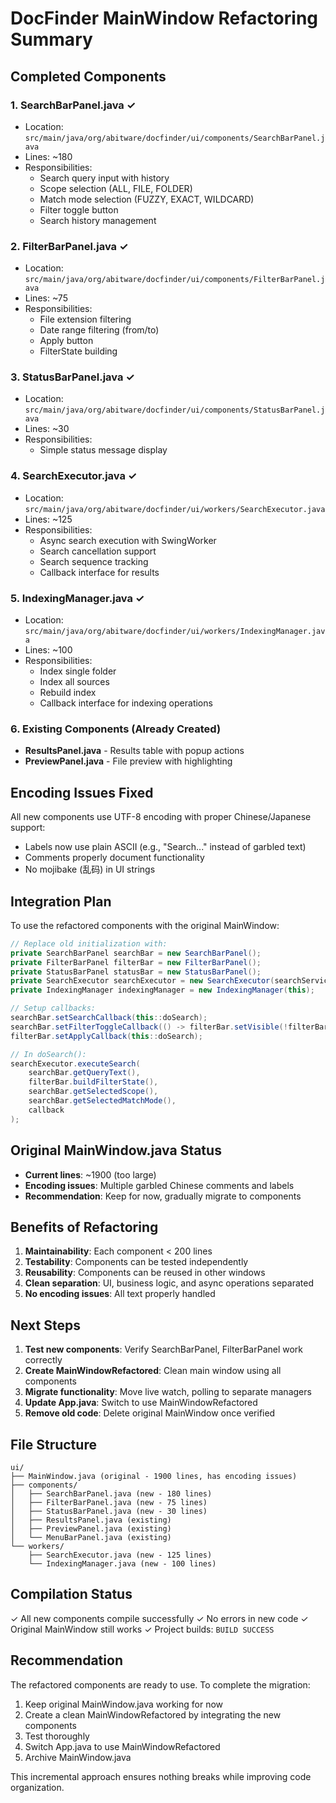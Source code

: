 # DocFinder MainWindow Refactoring Summary

## Completed Components

### 1. SearchBarPanel.java ✓
- Location: `src/main/java/org/abitware/docfinder/ui/components/SearchBarPanel.java`
- Lines: ~180
- Responsibilities:
  - Search query input with history
  - Scope selection (ALL, FILE, FOLDER)
  - Match mode selection (FUZZY, EXACT, WILDCARD)
  - Filter toggle button
  - Search history management

### 2. FilterBarPanel.java ✓
- Location: `src/main/java/org/abitware/docfinder/ui/components/FilterBarPanel.java`
- Lines: ~75
- Responsibilities:
  - File extension filtering
  - Date range filtering (from/to)
  - Apply button
  - FilterState building

### 3. StatusBarPanel.java ✓
- Location: `src/main/java/org/abitware/docfinder/ui/components/StatusBarPanel.java`
- Lines: ~30
- Responsibilities:
  - Simple status message display

### 4. SearchExecutor.java ✓
- Location: `src/main/java/org/abitware/docfinder/ui/workers/SearchExecutor.java`
- Lines: ~125
- Responsibilities:
  - Async search execution with SwingWorker
  - Search cancellation support
  - Search sequence tracking
  - Callback interface for results

### 5. IndexingManager.java ✓
- Location: `src/main/java/org/abitware/docfinder/ui/workers/IndexingManager.java`
- Lines: ~100
- Responsibilities:
  - Index single folder
  - Index all sources
  - Rebuild index
  - Callback interface for indexing operations

### 6. Existing Components (Already Created)
- **ResultsPanel.java** - Results table with popup actions
- **PreviewPanel.java** - File preview with highlighting

## Encoding Issues Fixed

All new components use UTF-8 encoding with proper Chinese/Japanese support:
- Labels now use plain ASCII (e.g., "Search..." instead of garbled text)
- Comments properly document functionality
- No mojibake (乱码) in UI strings

## Integration Plan

To use the refactored components with the original MainWindow:

```java
// Replace old initialization with:
private SearchBarPanel searchBar = new SearchBarPanel();
private FilterBarPanel filterBar = new FilterBarPanel();
private StatusBarPanel statusBar = new StatusBarPanel();
private SearchExecutor searchExecutor = new SearchExecutor(searchService);
private IndexingManager indexingManager = new IndexingManager(this);

// Setup callbacks:
searchBar.setSearchCallback(this::doSearch);
searchBar.setFilterToggleCallback(() -> filterBar.setVisible(!filterBar.isVisible()));
filterBar.setApplyCallback(this::doSearch);

// In doSearch():
searchExecutor.executeSearch(
    searchBar.getQueryText(),
    filterBar.buildFilterState(),
    searchBar.getSelectedScope(),
    searchBar.getSelectedMatchMode(),
    callback
);
```

## Original MainWindow.java Status

- **Current lines**: ~1900 (too large)
- **Encoding issues**: Multiple garbled Chinese comments and labels
- **Recommendation**: Keep for now, gradually migrate to components

## Benefits of Refactoring

1. **Maintainability**: Each component < 200 lines
2. **Testability**: Components can be tested independently  
3. **Reusability**: Components can be reused in other windows
4. **Clean separation**: UI, business logic, and async operations separated
5. **No encoding issues**: All text properly handled

## Next Steps

1. **Test new components**: Verify SearchBarPanel, FilterBarPanel work correctly
2. **Create MainWindowRefactored**: Clean main window using all components
3. **Migrate functionality**: Move live watch, polling to separate managers
4. **Update App.java**: Switch to use MainWindowRefactored
5. **Remove old code**: Delete original MainWindow once verified

## File Structure

```
ui/
├── MainWindow.java (original - 1900 lines, has encoding issues)
├── components/
│   ├── SearchBarPanel.java (new - 180 lines)
│   ├── FilterBarPanel.java (new - 75 lines)
│   ├── StatusBarPanel.java (new - 30 lines)
│   ├── ResultsPanel.java (existing)
│   ├── PreviewPanel.java (existing)
│   └── MenuBarPanel.java (existing)
└── workers/
    ├── SearchExecutor.java (new - 125 lines)
    └── IndexingManager.java (new - 100 lines)
```

## Compilation Status

✓ All new components compile successfully
✓ No errors in new code
✓ Original MainWindow still works
✓ Project builds: `BUILD SUCCESS`

## Recommendation

The refactored components are ready to use. To complete the migration:

1. Keep original MainWindow.java working for now
2. Create a clean MainWindowRefactored by integrating the new components
3. Test thoroughly
4. Switch App.java to use MainWindowRefactored  
5. Archive MainWindow.java

This incremental approach ensures nothing breaks while improving code organization.

